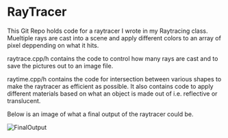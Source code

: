 # RayTracer

This Git Repo holds code for a raytracer I wrote in my Raytracing class. Mueltiple rays are cast into a scene and apply different colors to an array of pixel deppending on what it hits. 

raytrace.cpp/h contains the code to control how many rays are cast and to save the pictures out to an image file. 

raytime.cpp/h contains the code for intersection between various shapes to make the raytracer as efficient as possible. It also contains code to apply different materials based on what an object is made out of i.e. reflective or translucent. 

Below is an image of what a final output of the raytracer could be.

![FinalOutput](https://user-images.githubusercontent.com/60011821/121584008-f8eba100-c9fe-11eb-8a36-0e948facff13.jpg)
